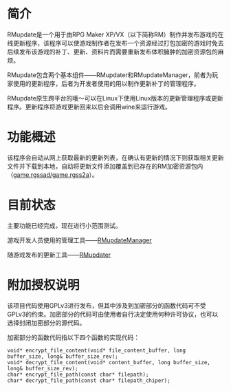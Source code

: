 # 简介 #
RMupdate是一个用于由RPG Maker XP/VX（以下简称RM）制作并发布游戏的在线更新程序，该程序可以使游戏制作者在发布一个资源经过打包加密的游戏时免去后续发布该游戏的补丁、更新、资料片而需要重新发布体积臃肿的加密资源包的麻烦。

RMupdate包含两个基本组件——RMupdater和RMupdateManager，前者为玩家使用的更新程序，后者为开发者使用的用以制作更新补丁的管理程序。

RMupdate原生跨平台的哦～可以在Linux下使用Linux版本的更新管理程序或更新程序。更新程序将游戏更新回来以后会调用wine来运行游戏。

# 功能概述 #
该程序会自动从网上获取最新的更新列表，在确认有更新的情况下则获取相关更新文件并下载到本地，自动将更新文件添加覆盖到已存在的RM加密资源包内（[game.rgssad/game.rgss2a](http://code.google.com/p/rmupdate/wiki/rgssadrgss2a)）。

# 目前状态 #
主要功能已经完成，现在进行小范围测试。

游戏开发人员使用的管理工具——[RMupdateManager](http://code.google.com/p/rmupdate/wiki/RMupdateManager)

随游戏发布的更新工具——[RMupdater](http://code.google.com/p/rmupdate/wiki/RMupdater)

# 附加授权说明 #
该项目代码使用GPLv3进行发布，但其中涉及到加密部分的函数代码可不受GPLv3的约束。加密部分的代码可由使用者自行决定使用何种许可协议，也可以选择封闭加密部分的源代码。

加密部分的函数代码指以下四个函数的实现代码：

```
void* encrypt_file_content(void* file_content_buffer, long buffer_size, long& buffer_size_rev);
void* decrypt_file_content(void* content_buffer, long buffer_size, long& buffer_size_rev);
char* encrypt_file_path(const char* filepath);
char* decrypt_file_path(const char* filepath_chiper);
```